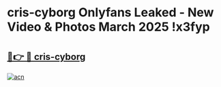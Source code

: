 # cris-cyborg Onlyfans Leaked - New Video & Photos March 2025 !x3fyp

# <h2><a href="https://72jo5b.iuczelnia.edu.pl?title=cris-cyborg&ref=x3fyp">🔗👉 🔴 cris-cyborg</a></h2>

[![acn](https://github.com/user-attachments/assets/0f9c940e-d8b0-45ae-aac7-cd30a18b3e1c)](https://72jo5b.iuczelnia.edu.pl?title=cris-cyborg&ref=x3fyp)


